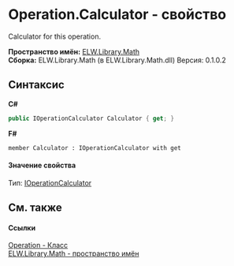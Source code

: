 # Operation.Calculator - свойство
 

Calculator for this operation.

**Пространство имён:**&nbsp;<a href="N_ELW_Library_Math">ELW.Library.Math</a><br />**Сборка:**&nbsp;ELW.Library.Math (в ELW.Library.Math.dll) Версия: 0.1.0.2

## Синтаксис

**C#**<br />
``` C#
public IOperationCalculator Calculator { get; }
```

**F#**<br />
``` F#
member Calculator : IOperationCalculator with get

```


#### Значение свойства
Тип:&nbsp;<a href="T_ELW_Library_Math_Calculators_IOperationCalculator">IOperationCalculator</a>

## См. также


#### Ссылки
<a href="T_ELW_Library_Math_Operation">Operation - Класс</a><br /><a href="N_ELW_Library_Math">ELW.Library.Math - пространство имён</a><br />